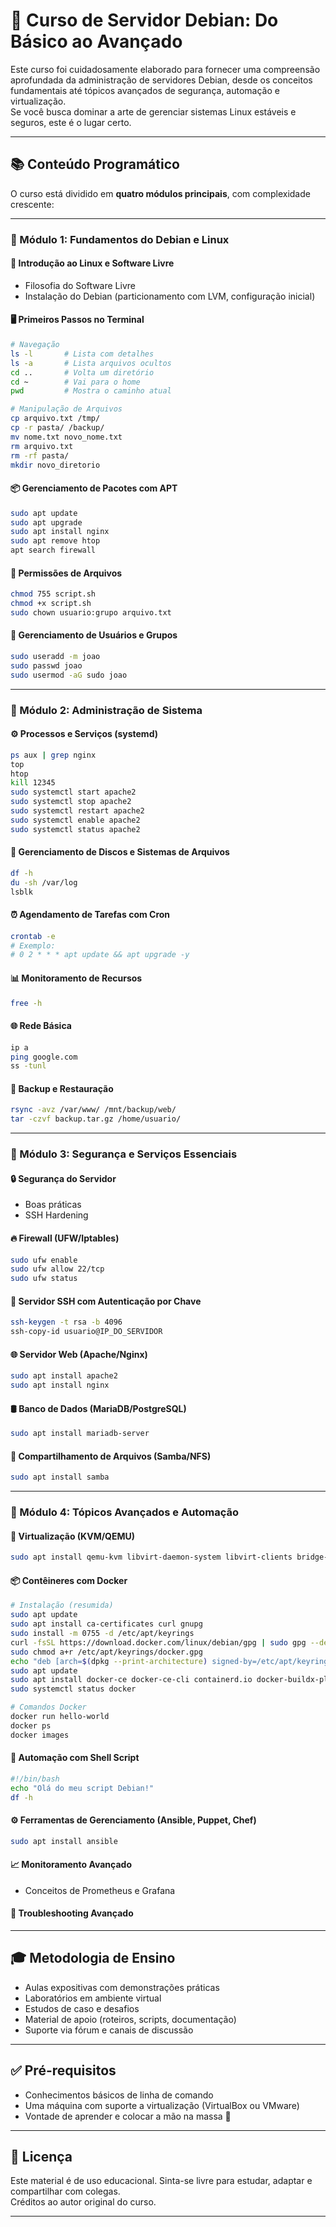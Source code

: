 # 📘 Curso de Servidor Debian: Do Básico ao Avançado

Este curso foi cuidadosamente elaborado para fornecer uma compreensão aprofundada da administração de servidores Debian, desde os conceitos fundamentais até tópicos avançados de segurança, automação e virtualização.  
Se você busca dominar a arte de gerenciar sistemas Linux estáveis e seguros, este é o lugar certo.

---

## 📚 Conteúdo Programático

O curso está dividido em **quatro módulos principais**, com complexidade crescente:

---

### 🧱 Módulo 1: Fundamentos do Debian e Linux

#### 🧭 Introdução ao Linux e Software Livre

- Filosofia do Software Livre
- Instalação do Debian (particionamento com LVM, configuração inicial)

#### 🖥️ Primeiros Passos no Terminal

```bash
# Navegação
ls -l       # Lista com detalhes
ls -a       # Lista arquivos ocultos
cd ..       # Volta um diretório
cd ~        # Vai para o home
pwd         # Mostra o caminho atual

# Manipulação de Arquivos
cp arquivo.txt /tmp/
cp -r pasta/ /backup/
mv nome.txt novo_nome.txt
rm arquivo.txt
rm -rf pasta/
mkdir novo_diretorio
```

#### 📦 Gerenciamento de Pacotes com APT

```bash
sudo apt update
sudo apt upgrade
sudo apt install nginx
sudo apt remove htop
apt search firewall
```

#### 🔐 Permissões de Arquivos

```bash
chmod 755 script.sh
chmod +x script.sh
sudo chown usuario:grupo arquivo.txt
```

#### 👥 Gerenciamento de Usuários e Grupos

```bash
sudo useradd -m joao
sudo passwd joao
sudo usermod -aG sudo joao
```

---

### 🧰 Módulo 2: Administração de Sistema

#### ⚙️ Processos e Serviços (systemd)

```bash
ps aux | grep nginx
top
htop
kill 12345
sudo systemctl start apache2
sudo systemctl stop apache2
sudo systemctl restart apache2
sudo systemctl enable apache2
sudo systemctl status apache2
```

#### 💽 Gerenciamento de Discos e Sistemas de Arquivos

```bash
df -h
du -sh /var/log
lsblk
```

#### ⏰ Agendamento de Tarefas com Cron

```bash
crontab -e
# Exemplo:
# 0 2 * * * apt update && apt upgrade -y
```

#### 📊 Monitoramento de Recursos

```bash
free -h
```

#### 🌐 Rede Básica

```bash
ip a
ping google.com
ss -tunl
```

#### 💾 Backup e Restauração

```bash
rsync -avz /var/www/ /mnt/backup/web/
tar -czvf backup.tar.gz /home/usuario/
```

---

### 🔐 Módulo 3: Segurança e Serviços Essenciais

#### 🔒 Segurança do Servidor

- Boas práticas
- SSH Hardening

#### 🔥 Firewall (UFW/Iptables)

```bash
sudo ufw enable
sudo ufw allow 22/tcp
sudo ufw status
```

#### 🔑 Servidor SSH com Autenticação por Chave

```bash
ssh-keygen -t rsa -b 4096
ssh-copy-id usuario@IP_DO_SERVIDOR
```

#### 🌐 Servidor Web (Apache/Nginx)

```bash
sudo apt install apache2
sudo apt install nginx
```

#### 🛢️ Banco de Dados (MariaDB/PostgreSQL)

```bash
sudo apt install mariadb-server
```

#### 📂 Compartilhamento de Arquivos (Samba/NFS)

```bash
sudo apt install samba
```

---

### 🚀 Módulo 4: Tópicos Avançados e Automação

#### 🧩 Virtualização (KVM/QEMU)

```bash
sudo apt install qemu-kvm libvirt-daemon-system libvirt-clients bridge-utils
```

#### 📦 Contêineres com Docker

```bash
# Instalação (resumida)
sudo apt update
sudo apt install ca-certificates curl gnupg
sudo install -m 0755 -d /etc/apt/keyrings
curl -fsSL https://download.docker.com/linux/debian/gpg | sudo gpg --dearmor -o /etc/apt/keyrings/docker.gpg
sudo chmod a+r /etc/apt/keyrings/docker.gpg
echo "deb [arch=$(dpkg --print-architecture) signed-by=/etc/apt/keyrings/docker.gpg] https://download.docker.com/linux/debian $(. /etc/os-release && echo "$VERSION_CODENAME") stable" | sudo tee /etc/apt/sources.list.d/docker.list > /dev/null
sudo apt update
sudo apt install docker-ce docker-ce-cli containerd.io docker-buildx-plugin docker-compose-plugin
sudo systemctl status docker
```

```bash
# Comandos Docker
docker run hello-world
docker ps
docker images
```

#### 🧠 Automação com Shell Script

```bash
#!/bin/bash
echo "Olá do meu script Debian!"
df -h
```

#### ⚙️ Ferramentas de Gerenciamento (Ansible, Puppet, Chef)

```bash
sudo apt install ansible
```

#### 📈 Monitoramento Avançado

- Conceitos de Prometheus e Grafana

#### 🧪 Troubleshooting Avançado

---

## 🎓 Metodologia de Ensino

- Aulas expositivas com demonstrações práticas
- Laboratórios em ambiente virtual
- Estudos de caso e desafios
- Material de apoio (roteiros, scripts, documentação)
- Suporte via fórum e canais de discussão

---

## ✅ Pré-requisitos

- Conhecimentos básicos de linha de comando
- Uma máquina com suporte a virtualização (VirtualBox ou VMware)
- Vontade de aprender e colocar a mão na massa 💪

---

## 📎 Licença

Este material é de uso educacional. Sinta-se livre para estudar, adaptar e compartilhar com colegas.  
Créditos ao autor original do curso.

---
